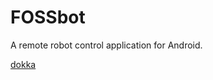 # FOSSbot
A remote robot control application for Android.

[dokka](https://binyot.github.io/FOSSbot/docs/app)
